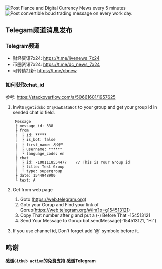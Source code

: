 ![Post Fiance and Digital Currency News every 5 minutes](https://github.com/crazygit/post-telegram-action/workflows/Post%20Fiance%20and%20Digital%20Currency%20News%20every%205%20minutes/badge.svg)
![Post convertible boud trading message on every work day.](https://github.com/crazygit/post-telegram-action/workflows/Post%20convertible%20boud%20trading%20message%20on%20every%20work%20day./badge.svg)

## Telegam频道消息发布



### Telegram频道

* 财经资讯7x24: <https://t.me/livenews_7x24>
* 币圈资讯7x24:  <https://t.me/dc_news_7x24>
* 可转债打新: <https://t.me/cbnew>


### 如何获取chat_id

参考: <https://stackoverflow.com/a/50661601/1957625>

1. Invite `@getidsbo` or `@RawDataBot` to your group and get your group id in sended chat id field.

        Message
        ├ message_id: 338
        ├ from
        ┊  ├ id: *****
        ┊  ├ is_bot: false
        ┊  ├ first_name: 사이드
        ┊  ├ username: ******
        ┊  └ language_code: en
        ├ chat
        ┊  ├ id: -1001118554477    // This is Your Group id
        ┊  ├ title: Test Group
        ┊  └ type: supergroup
        ├ date: 1544948900
        └ text: A
2. Get from web page
    1. Goto (https://web.telegram.org)
    2. Goto your Gorup and Find your link of Gorup(https://web.telegram.org/#/im?p=g154513121)
    3. Copy That number after g and put a (-) Before That -154513121
    4. Send Your Message to Gorup bot.sendMessage(-154513121, "Hi")

3. If you use channel id, Don't forget add '@' symbole before it.


## 鸣谢

**感谢`Github action`的免费支持**
**感谢Telegram**
